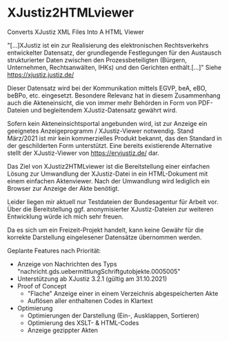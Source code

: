 # XJustiz2HTMLviewer
Converts XJustiz XML Files Into A HTML Viewer

"[...]XJustiz ist ein zur Realisierung des elektronischen Rechtsverkehrs entwickelter Datensatz, der grundlegende Festlegungen für den Austausch strukturierter Daten zwischen den Prozessbeteiligten (Bürgern, Unternehmen, Rechtsanwälten, IHKs) und den Gerichten enthält.[...]"
Siehe https://xjustiz.justiz.de/

Dieser Datensatz wird bei der Kommunikation mittels EGVP, beA, eBO, beBPo, etc. eingesetzt. Besondere Relevanz hat in diesem Zusammenhang auch die Akteneinsicht, die von immer mehr Behörden in Form von PDF-Dateien und begleitendem XJustiz-Datensatz gewährt wird.   

Sofern kein Akteneinsichtsportal angebunden wird, ist zur Anzeige ein geeignetes Anzeigeprogramm / XJustiz-Viewer notwendig. Stand März/2021 ist mir kein kommerzielles Produkt bekannt, das den Standard in der geschilderten Form unterstützt. Eine bereits existierende Alternative stellt der XJustiz-Viewer von https://ervjustiz.de/ dar.

Das Ziel von XJustiz2HTMLviewer ist die Bereitstellung einer einfachen Lösung zur Umwandlung der XJustiz-Datei in ein HTML-Dokument mit einem einfachen Aktenviewer. Nach der Umwandlung wird lediglich ein Browser zur Anzeige der Akte benötigt.  

Leider liegen mir aktuell nur Testdateien der Bundesagentur für Arbeit vor. Über die Bereitstellung ggf. anonymisierter XJustiz-Dateien zur weiteren Entwicklung würde ich mich sehr freuen. 

Da es sich um ein Freizeit-Projekt handelt, kann keine Gewähr für die korrekte Darstellung eingelesener Datensätze übernommen werden.  

Geplante Features nach Priorität:
- Anzeige von Nachrichten des Typs "nachricht.gds.uebermittlungSchriftgutobjekte.0005005"
- Unterstützung ab XJustiz 3.2.1 (gültig am 31.10.2021)
- Proof of Concept
  - "Flache" Anzeige einer in einem Verzeichnis abgespeicherten Akte
  - Auflösen aller enthaltenen Codes in Klartext
- Optimierung
  - Optimierungen der Darstellung (Ein-, Ausklappen, Sortieren)
  - Optimierung des XSLT- & HTML-Codes 
  - Anzeige gezippter Akten

  
